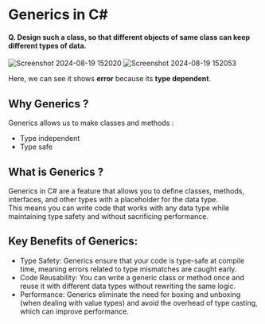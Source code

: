 <h1>Generics in C#</h1>

<h4> Q. Design such a class, so that different objects of same  class  can keep different types of data. </h4>

![Screenshot 2024-08-19 152020](https://github.com/user-attachments/assets/3730cbfa-e410-44dc-8f34-dd6df530c14c) 
![Screenshot 2024-08-19 152053](https://github.com/user-attachments/assets/1e795328-f53e-4cd3-b269-532012a32ca9) <br>

Here, we can see it shows **error** because its **type dependent**.

<h2>Why Generics ?</h2>
Generics allows us to make classes and methods : 

<ul>
<li> Type independent</li>
<li> Type safe</li>
</ul>

<h2>What is Generics ? </h2>
Generics in C# are a feature that allows you to define classes, methods, interfaces, and other types with a placeholder for the data type. <br>
This means you can write code that works with any data type while maintaining type safety and without sacrificing performance.

<h2>Key Benefits of Generics:</h2>
<ul>
<li>Type Safety: Generics ensure that your code is type-safe at compile time, meaning errors related to type mismatches are caught early.</li>
<li>Code Reusability: You can write a generic class or method once and reuse it with different data types without rewriting the same logic.</li>
<li>Performance: Generics eliminate the need for boxing and unboxing (when dealing with value types) and avoid the overhead of type casting, which can improve performance.</li>
</ul>

